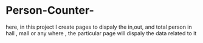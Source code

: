 # Person-Counter-
here, in this project I create  pages to dispaly the in,out, and total person in hall , mall or any where  , the particular page will dispaly the data related to it
